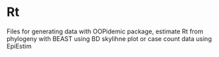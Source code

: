 # Rt
Files for generating data with OOPidemic package, estimate Rt from phylogeny with BEAST using BD skylihne plot or case count data using EpiEstim
